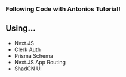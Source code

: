 ### Following Code with Antonios Tutorial! 
## Using... 
* Next.JS
* Clerk Auth
* Prisma Schema
* Next.JS App Routing
* ShadCN UI
  
